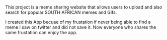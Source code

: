 This project is a meme sharing website that allows users to upload and also search for popular SOUTH AFRICAN memes and Gifs.

I created this App becuae of my frustation if never being able to find a meme I saw on twitter and did not save it. Now everyone who shares the same frustation can enjoy the app.
